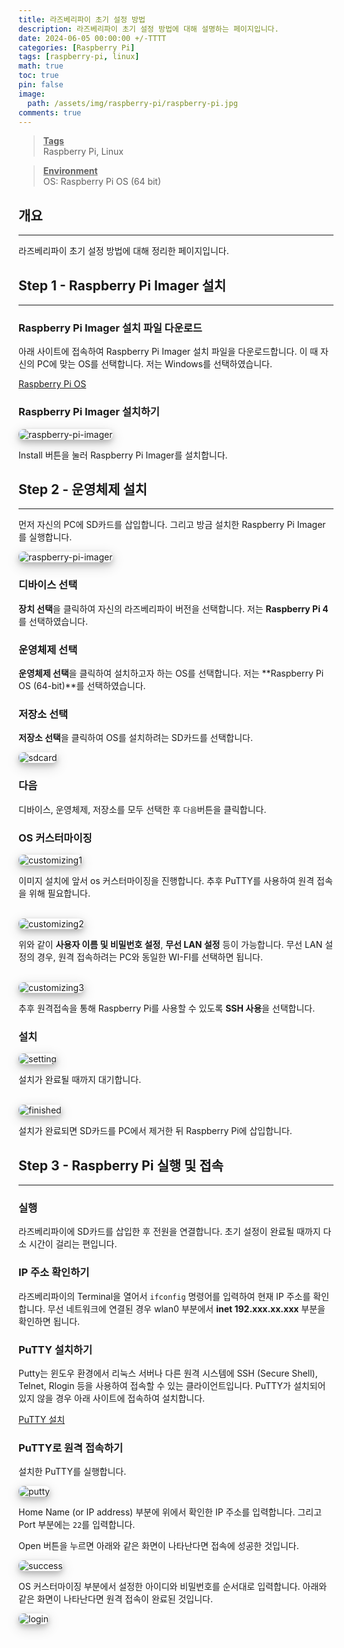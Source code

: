 ```yaml
---
title: 라즈베리파이 초기 설정 방법
description: 라즈베리파이 초기 설정 방법에 대해 설명하는 페이지입니다.
date: 2024-06-05 00:00:00 +/-TTTT
categories: [Raspberry Pi]
tags: [raspberry-pi, linux]
math: true
toc: true
pin: false
image:
  path: /assets/img/raspberry-pi/raspberry-pi.jpg
comments: true
---
```


<blockquote class="prompt-info"><p><strong><u>Tags</u></strong> <br />
Raspberry Pi, Linux</p></blockquote>

<blockquote class="prompt-info"><p><strong><u>Environment</u></strong> <br />
OS: Raspberry Pi OS (64 bit) </p></blockquote>

## 개요

<hr />

라즈베리파이 초기 설정 방법에 대해 정리한 페이지입니다.

## Step 1 - Raspberry Pi Imager 설치

<hr />

### Raspberry Pi Imager 설치 파일 다운로드

아래 사이트에 접속하여 Raspberry Pi Imager 설치 파일을 다운로드합니다.
이 때 자신의 PC에 맞는 OS를 선택합니다. 저는 Windows를 선택하였습니다.

<a href="https://www.raspberrypi.com/software/" target="_blank">Raspberry Pi OS</a>

### Raspberry Pi Imager 설치하기

<img src="/assets/img/raspberry-pi/setting/raspberry-pi-imager.png" alt="raspberry-pi-imager" style="box-shadow: 0 4px 8px 0 rgba(0, 0, 0, 0.2), 0 6px 20px 0 rgba(0, 0, 0, 0.19); border-radius: 0.5rem" />

Install 버튼을 눌러 Raspberry Pi Imager를 설치합니다.

## Step 2 - 운영체제 설치

<hr />

먼저 자신의 PC에 SD카드를 삽입합니다. 그리고 방금 설치한 Raspberry Pi Imager를 실행합니다.

<img src="/assets/img/raspberry-pi/setting/imager.png" alt="raspberry-pi-imager" style="box-shadow: 0 4px 8px 0 rgba(0, 0, 0, 0.2), 0 6px 20px 0 rgba(0, 0, 0, 0.19); border-radius: 0.5rem"/>

### 디바이스 선택

**장치 선택**을 클릭하여 자신의 라즈베리파이 버전을 선택합니다. 저는 **Raspberry Pi 4**를 선택하였습니다.

### 운영체제 선택

**운영체제 선택**을 클릭하여 설치하고자 하는 OS를 선택합니다. 저는 **Raspberry Pi OS (64-bit)**를 선택하였습니다.

### 저장소 선택

**저장소 선택**을 클릭하여 OS를 설치하려는 SD카드를 선택합니다.

<img src="/assets/img/raspberry-pi/setting/sdcard.png" alt="sdcard" style="box-shadow: 0 4px 8px 0 rgba(0, 0, 0, 0.2), 0 6px 20px 0 rgba(0, 0, 0, 0.19); border-radius: 0.5rem"/>

### 다음

디바이스, 운영체제, 저장소를 모두 선택한 후 `다음`버튼을 클릭합니다.

### OS 커스터마이징

<img src="/assets/img/raspberry-pi/setting/customizing1.png" alt="customizing1" style="box-shadow: 0 4px 8px 0 rgba(0, 0, 0, 0.2), 0 6px 20px 0 rgba(0, 0, 0, 0.19); border-radius: 0.5rem"/>

이미지 설치에 앞서 os 커스터마이징을 진행합니다. 추후 PuTTY를 사용하여 원격 접속을 위해 필요합니다.

<br />
<img src="/assets/img/raspberry-pi/setting/customizing2.png" alt="customizing2" style="box-shadow: 0 4px 8px 0 rgba(0, 0, 0, 0.2), 0 6px 20px 0 rgba(0, 0, 0, 0.19); border-radius: 0.5rem"/>

위와 같이 <b>사용자 이름 및 비밀번호 설정</b>, <b>무선 LAN 설정</b> 등이 가능합니다. 무선 LAN 설정의 경우, 원격 접속하려는 PC와 동일한 WI-FI를 선택하면 됩니다.

<br />
<img src="/assets/img/raspberry-pi/setting/customizing3.png" alt="customizing3" style="box-shadow: 0 4px 8px 0 rgba(0, 0, 0, 0.2), 0 6px 20px 0 rgba(0, 0, 0, 0.19); border-radius: 0.5rem" />

추후 원격접속을 통해 Raspberry Pi를 사용할 수 있도록 <b>SSH 사용</b>을 선택합니다.

### 설치

<img src="/assets/img/raspberry-pi/setting/setting.png" alt="setting" style="box-shadow: 0 4px 8px 0 rgba(0, 0, 0, 0.2), 0 6px 20px 0 rgba(0, 0, 0, 0.19); border-radius: 0.5rem"/>

설치가 완료될 때까지 대기합니다.

<br />
<img src="/assets/img/raspberry-pi/setting/finished.png" alt="finished" style="box-shadow: 0 4px 8px 0 rgba(0, 0, 0, 0.2), 0 6px 20px 0 rgba(0, 0, 0, 0.19); border-radius: 0.5rem"/>

설치가 완료되면 SD카드를 PC에서 제거한 뒤 Raspberry Pi에 삽입합니다.

## Step 3 - Raspberry Pi 실행 및 접속

<hr />

### 실행

라즈베리파이에 SD카드를 삽입한 후 전원을 연결합니다. 초기 설정이 완료될 때까지 다소 시간이 걸리는 편입니다.

### IP 주소 확인하기

라즈베리파이의 Terminal을 열어서 `ifconfig` 명령어를 입력하여 현재 IP 주소를 확인합니다. 무선 네트워크에 연결된 경우 wlan0 부분에서 <b>inet 192.xxx.xx.xxx</b> 부분을 확인하면 됩니다.

### PuTTY 설치하기

Putty는 윈도우 환경에서 리눅스 서버나 다른 원격 시스템에 SSH (Secure Shell), Telnet, Rlogin 등을 사용하여 접속할 수 있는 클라이언트입니다. PuTTY가 설치되어 있지 않을 경우 아래 사이트에 접속하여 설치합니다.

<a href="https://www.putty.org/" target="_blank">PuTTY 설치</a>

### PuTTY로 원격 접속하기

설치한 PuTTY를 실행합니다.

<img src="/assets/img/raspberry-pi/setting/putty.png" alt="putty" style="box-shadow: 0 4px 8px 0 rgba(0, 0, 0, 0.2), 0 6px 20px 0 rgba(0, 0, 0, 0.19); border-radius: 0.5rem"/>

Home Name (or IP address) 부분에 위에서 확인한 IP 주소를 입력합니다. 그리고 Port 부분에는 `22`를 입력합니다.

Open 버튼을 누르면 아래와 같은 화면이 나타난다면 접속에 성공한 것입니다.

<img src="/assets/img/raspberry-pi/setting/success.png" alt="success" style="box-shadow: 0 4px 8px 0 rgba(0, 0, 0, 0.2), 0 6px 20px 0 rgba(0, 0, 0, 0.19); border-radius: 0.5rem"/>

<br />

OS 커스터마이징 부분에서 설정한 아이디와 비밀번호를 순서대로 입력합니다.
아래와 같은 화면이 나타난다면 원격 접속이 완료된 것입니다.

<img src="/assets/img/raspberry-pi/setting/login.png" alt="login" style="box-shadow: 0 4px 8px 0 rgba(0, 0, 0, 0.2), 0 6px 20px 0 rgba(0, 0, 0, 0.19); border-radius: 0.5rem"/>
